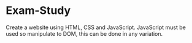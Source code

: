 # Exam-Study
Create a website using HTML, CSS and JavaScript. JavaScript must be used so manipulate to DOM, this can be done in any variation. 
